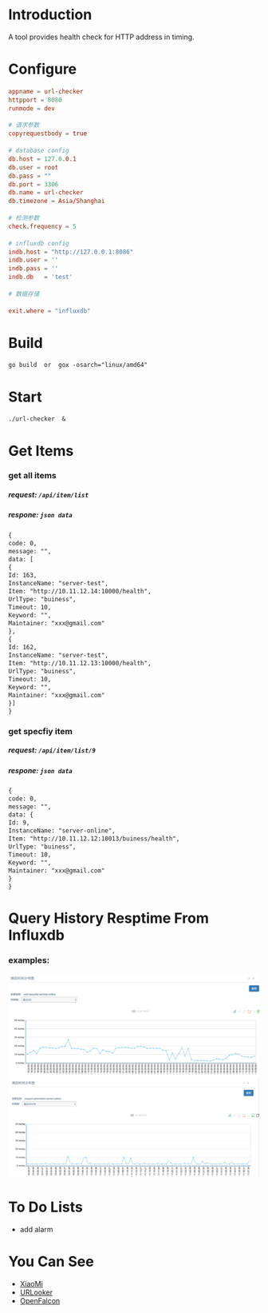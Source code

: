 # Introduction
A tool provides health check for HTTP address in timing.

# Configure

```conf
appname = url-checker
httpport = 8080
runmode = dev

# 请求参数
copyrequestbody = true

# database config
db.host = 127.0.0.1
db.user = root
db.pass = "" 
db.port = 3306
db.name = url-checker
db.timezone = Asia/Shanghai

# 检测参数
check.frequency = 5

# influxdb config
indb.host = "http://127.0.0.1:8086"
indb.user = ''
indb.pass = ''
indb.db   = 'test'

# 数据存储

exit.where = "influxdb"
```

# Build
```shell
go build  or  gox -osarch="linux/amd64"
```

# Start
```shell
./url-checker  &
```
# Get Items
### get all items
##### request: `/api/item/list`
##### respone: `json data`
```
{
code: 0,
message: "",
data: [
{
Id: 163,
InstanceName: "server-test",
Item: "http://10.11.12.14:10000/health",
UrlType: "buiness",
Timeout: 10,
Keyword: "",
Maintainer: "xxx@gmail.com"
},
{
Id: 162,
InstanceName: "server-test",
Item: "http://10.11.12.13:10000/health",
UrlType: "buiness",
Timeout: 10,
Keyword: "",
Maintainer: "xxx@gmail.com"
}]
}
```
### get specfiy item
##### request: `/api/item/list/9`
##### respone: `json data`
```
{
code: 0,
message: "",
data: {
Id: 9,
InstanceName: "server-online",
Item: "http://10.11.12.12:10013/buiness/health",
UrlType: "buiness",
Timeout: 10,
Keyword: "",
Maintainer: "xxx@gmail.com"
}
}
```

# Query History Resptime From Influxdb
### examples:
![resp1](https://github.com/yujianglei/url-checker/blob/master/snapshots/resp1.jpeg)
![resp1](https://github.com/yujianglei/url-checker/blob/master/snapshots/resp2.jpeg)

# To Do Lists
* add alarm 

# You Can See 
* [XiaoMi](https://github.com/XiaoMi)
* [URLooker](https://github.com/URLooker/)
* [OpenFalcon](https://github.com/XiaoMi/open-falcon)


